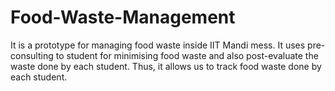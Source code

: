 # Food-Waste-Management
It is a prototype for managing food waste inside IIT Mandi mess. It uses pre-consulting to student for minimising food waste and also post-evaluate the waste done by each student. Thus, it allows us to track food waste done by each student.
